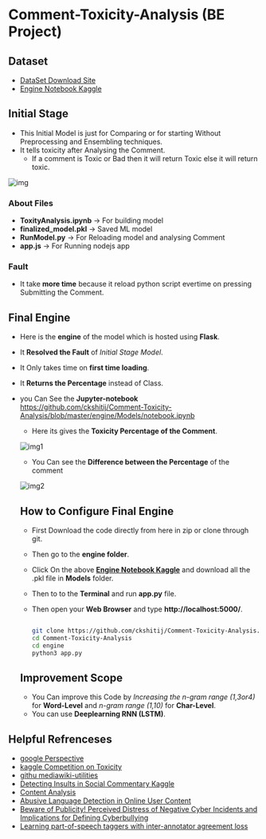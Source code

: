 # Comment-Toxicity-Analysis (BE Project)

## Dataset
+ [DataSet Download Site](https://figshare.com/articles/Wikipedia_Talk_Corpus/4264973)
+ [Engine Notebook Kaggle](https://www.kaggle.com/ckshitij/toxic-comment-classifier)


## Initial Stage 

+ This Initial Model is just for Comparing or for starting Without Preprocessing and Ensembling techniques.
+ It tells toxicity after Analysing the Comment.
  + If a comment is Toxic or Bad then it will return Toxic else it will return toxic.
  
 ![img](https://github.com/ckshitij/Comment-Toxicity-Analysis/blob/master/front_view.png)
  
  ### About Files

  + **ToxityAnalysis.ipynb** -> For building model
  + **finalized_model.pkl** -> Saved ML model
  + **RunModel.py** -> For Reloading model and analysing Comment
  + **app.js** -> For Running nodejs app
  
  ### Fault 
 
   + It take **more time** because it reload python script evertime on pressing Submitting the Comment. 
 
## Final Engine 

+ Here is the **engine** of the model which is hosted using **Flask**.
+ It **Resolved the Fault** of *Initial Stage Model*.
+ It Only takes time on **first time loading**.
+ It **Returns the Percentage** instead of Class. 
+ you Can See the **Jupyter-notebook** https://github.com/ckshitij/Comment-Toxicity-Analysis/blob/master/engine/Models/notebook.ipynb 

  + Here its gives the **Toxicity Percentage of the Comment**. 
  
  ![img1](https://github.com/ckshitij/Comment-Toxicity-Analysis/blob/master/1.png)
  
  + You Can see the **Difference between the Percentage** of the comment
  
  ![img2](https://github.com/ckshitij/Comment-Toxicity-Analysis/blob/master/2.png)
  
  ## How to Configure Final Engine
  
  + First Download the code directly from here in zip or clone through git.
  + Then go to the **engine folder**.
  + Click On the above **[Engine Notebook Kaggle](https://www.kaggle.com/ckshitij/toxic-comment-classifier)** and download all the .pkl file in **Models** folder.
  + Then to to the **Terminal** and run **app.py** file.
  + Then open your **Web Browser** and type **http://localhost:5000/**.
  
    ```sh
    
    git clone https://github.com/ckshitij/Comment-Toxicity-Analysis.git
    cd Comment-Toxicity-Analysis
    cd engine
    python3 app.py
    
    ```
    
   ## Improvement Scope
   
   + You Can improve this Code by *Increasing the n-gram range (1,3or4)* for **Word-Level** and *n-gram range (1,10)* for **Char-Level**.
   + You can use **Deeplearning RNN (LSTM)**.

## Helpful Refrenceses

+ [google Perspective](https://www.perspectiveapi.com/)
+ [kaggle Competition on Toxicity](https://www.kaggle.com/c/jigsaw-toxic-comment-classification-challenge)
+ [githu mediawiki-utilities](https://github.com/mediawiki-utilities/python-mwdiffs)
+ [Detecting Insults in Social Commentary Kaggle](https://www.kaggle.com/c/detecting-insults-in-social-commentary)
+ [Content Analysis](https://us.sagepub.com/en-us/nam/content-analysis/book234903)
+ [Abusive Language Detection in Online User Content](http://dl.acm.org/citation.cfm?id=2883062)
+ [Beware of Publicity! Perceived Distress of Negative Cyber Incidents and Implications for Defining Cyberbullying](http://www.tandfonline.com/doi/abs/10.1080/15388220.2014.971363?src=recsys&journalCode=wjsv20)
+ [Learning part-of-speech taggers with inter-annotator agreement loss](http://lowlands.ku.dk/employees/?pure=en%2Fpublications%2Flearning-partofspeech-taggers-with-interannotator-agreement-loss(ac7d9186-4f4e-4298-94bb-e10e96b46b49)%2Fexport.html)
